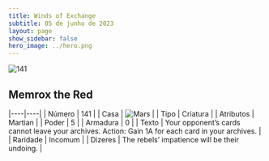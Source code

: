 ```yaml
---
title: Winds of Exchange
subtitle: 05 de junho de 2023
layout: page
show_sidebar: false
hero_image: ../hero.png
---
```


![141](https://mastervault-storage-prod.s3.amazonaws.com/media/card_front/en/600_141_2fd4efaed6be_en.png)


## Memrox the Red

|----|----|
| Número | 141 |
| Casa | ![Mars](https://archonarcana.com/images/thumb/d/de/Mars.png/22px-Mars.png "Marte") |
| Tipo | Criatura |
| Atributos | Martian |
| Poder | 5 |
| Armadura | 0 |
| Texto | Your opponent’s cards cannot leave your archives. Action: Gain 1A for each card in your archives.  |
| Raridade | Incomum |
| Dizeres | The rebels’ impatience will be their undoing.  |
